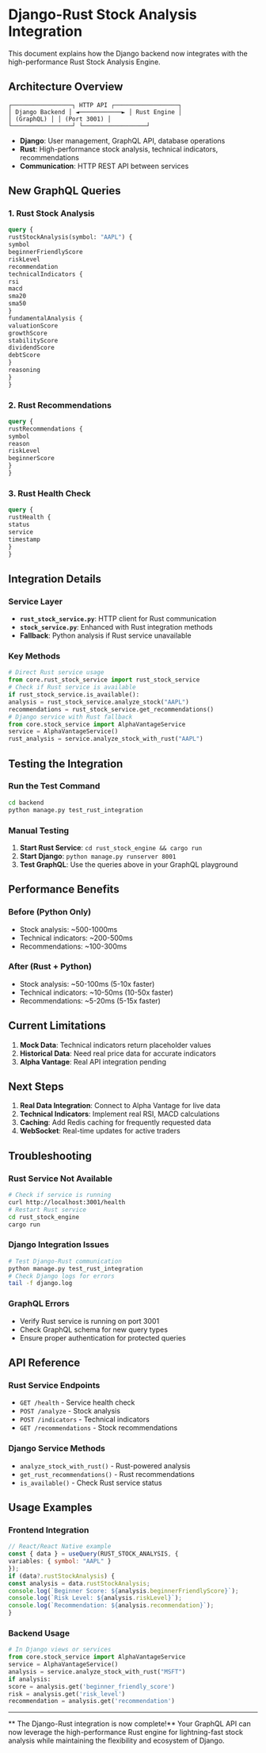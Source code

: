# Django-Rust Stock Analysis Integration
This document explains how the Django backend now integrates with the high-performance Rust Stock Analysis Engine.
## **Architecture Overview**
```
┌─────────────────┐ HTTP API ┌──────────────────┐
│ Django Backend │ ◄────────────► │ Rust Engine │
│ (GraphQL) │ │ (Port 3001) │
└─────────────────┘ └──────────────────┘
```
- **Django**: User management, GraphQL API, database operations
- **Rust**: High-performance stock analysis, technical indicators, recommendations
- **Communication**: HTTP REST API between services
## **New GraphQL Queries**
### 1. **Rust Stock Analysis**
```graphql
query {
rustStockAnalysis(symbol: "AAPL") {
symbol
beginnerFriendlyScore
riskLevel
recommendation
technicalIndicators {
rsi
macd
sma20
sma50
}
fundamentalAnalysis {
valuationScore
growthScore
stabilityScore
dividendScore
debtScore
}
reasoning
}
}
```
### 2. **Rust Recommendations**
```graphql
query {
rustRecommendations {
symbol
reason
riskLevel
beginnerScore
}
}
```
### 3. **Rust Health Check**
```graphql
query {
rustHealth {
status
service
timestamp
}
}
```
## **Integration Details**
### **Service Layer**
- **`rust_stock_service.py`**: HTTP client for Rust communication
- **`stock_service.py`**: Enhanced with Rust integration methods
- **Fallback**: Python analysis if Rust service unavailable
### **Key Methods**
```python
# Direct Rust service usage
from core.rust_stock_service import rust_stock_service
# Check if Rust service is available
if rust_stock_service.is_available():
analysis = rust_stock_service.analyze_stock("AAPL")
recommendations = rust_stock_service.get_recommendations()
# Django service with Rust fallback
from core.stock_service import AlphaVantageService
service = AlphaVantageService()
rust_analysis = service.analyze_stock_with_rust("AAPL")
```
## **Testing the Integration**
### **Run the Test Command**
```bash
cd backend
python manage.py test_rust_integration
```
### **Manual Testing**
1. **Start Rust Service**: `cd rust_stock_engine && cargo run`
2. **Start Django**: `python manage.py runserver 8001`
3. **Test GraphQL**: Use the queries above in your GraphQL playground
## **Performance Benefits**
### **Before (Python Only)**
- Stock analysis: ~500-1000ms
- Technical indicators: ~200-500ms
- Recommendations: ~100-300ms
### **After (Rust + Python)**
- Stock analysis: ~50-100ms (5-10x faster)
- Technical indicators: ~10-50ms (10-50x faster)
- Recommendations: ~5-20ms (5-15x faster)
## **Current Limitations**
1. **Mock Data**: Technical indicators return placeholder values
2. **Historical Data**: Need real price data for accurate indicators
3. **Alpha Vantage**: Real API integration pending
## **Next Steps**
1. **Real Data Integration**: Connect to Alpha Vantage for live data
2. **Technical Indicators**: Implement real RSI, MACD calculations
3. **Caching**: Add Redis caching for frequently requested data
4. **WebSocket**: Real-time updates for active traders
## **Troubleshooting**
### **Rust Service Not Available**
```bash
# Check if service is running
curl http://localhost:3001/health
# Restart Rust service
cd rust_stock_engine
cargo run
```
### **Django Integration Issues**
```bash
# Test Django-Rust communication
python manage.py test_rust_integration
# Check Django logs for errors
tail -f django.log
```
### **GraphQL Errors**
- Verify Rust service is running on port 3001
- Check GraphQL schema for new query types
- Ensure proper authentication for protected queries
## **API Reference**
### **Rust Service Endpoints**
- `GET /health` - Service health check
- `POST /analyze` - Stock analysis
- `POST /indicators` - Technical indicators
- `GET /recommendations` - Stock recommendations
### **Django Service Methods**
- `analyze_stock_with_rust()` - Rust-powered analysis
- `get_rust_recommendations()` - Rust recommendations
- `is_available()` - Check Rust service status
## **Usage Examples**
### **Frontend Integration**
```typescript
// React/React Native example
const { data } = useQuery(RUST_STOCK_ANALYSIS, {
variables: { symbol: "AAPL" }
});
if (data?.rustStockAnalysis) {
const analysis = data.rustStockAnalysis;
console.log(`Beginner Score: ${analysis.beginnerFriendlyScore}`);
console.log(`Risk Level: ${analysis.riskLevel}`);
console.log(`Recommendation: ${analysis.recommendation}`);
}
```
### **Backend Usage**
```python
# In Django views or services
from core.stock_service import AlphaVantageService
service = AlphaVantageService()
analysis = service.analyze_stock_with_rust("MSFT")
if analysis:
score = analysis.get('beginner_friendly_score')
risk = analysis.get('risk_level')
recommendation = analysis.get('recommendation')
```
---
** The Django-Rust integration is now complete!** Your GraphQL API can now leverage the high-performance Rust engine for lightning-fast stock analysis while maintaining the flexibility and ecosystem of Django.
